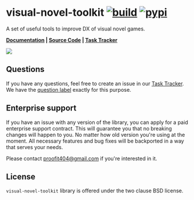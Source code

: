 # visual-novel-toolkit [![build](https://img.shields.io/github/actions/workflow/status/proofit404/visual-novel-toolkit/release.yml?branch=release&style=flat-square)](https://github.com/proofit404/visual-novel-toolkit/actions/workflows/release.yml?query=branch%3Arelease) [![pypi](https://img.shields.io/pypi/v/visual-novel-toolkit?style=flat-square)](https://pypi.org/project/visual-novel-toolkit)

A set of useful tools to improve DX of visual novel games.

**[Documentation](https://proofit404.github.io/visual-novel-toolkit) |
[Source Code](https://github.com/proofit404/visual-novel-toolkit) |
[Task Tracker](https://github.com/proofit404/visual-novel-toolkit/issues)**

![](index.jpg)

## Questions

If you have any questions, feel free to create an issue in our
[Task Tracker](https://github.com/proofit404/visual-novel-toolkit/issues). We
have the
[question label](https://github.com/proofit404/visual-novel-toolkit/issues?q=is%3Aopen+is%3Aissue+label%3Aquestion)
exactly for this purpose.

## Enterprise support

If you have an issue with any version of the library, you can apply for a paid
enterprise support contract. This will guarantee you that no breaking changes
will happen to you. No matter how old version you're using at the moment. All
necessary features and bug fixes will be backported in a way that serves your
needs.

Please contact [proofit404@gmail.com](mailto:proofit404@gmail.com) if you're
interested in it.

## License

`visual-novel-toolkit` library is offered under the two clause BSD license.
